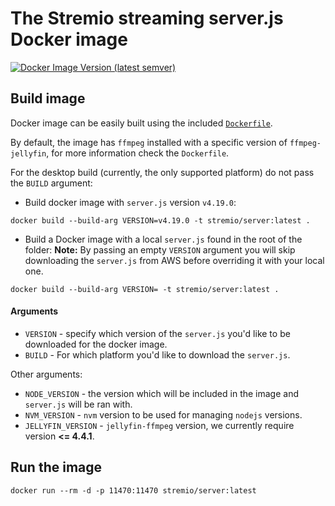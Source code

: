 # The Stremio streaming server.js Docker image

[![Docker Image Version (latest semver)](https://img.shields.io/docker/v/stremio/server?label=stremio%2Fserver%3Alatest)](https://hub.docker.com/r/stremio/server)

## Build image

Docker image can be easily built using the included [`Dockerfile`](./Dockerfile).

By default, the image has `ffmpeg` installed with a specific version of `ffmpeg-jellyfin`,
for more information check the `Dockerfile`.

For the desktop build (currently, the only supported platform) do not pass the `BUILD` argument:

- Build docker image with `server.js` version `v4.19.0`:

`docker build --build-arg VERSION=v4.19.0 -t stremio/server:latest .`

- Build a Docker image with a local `server.js` found in the root of the folder:
**Note:** By passing an empty `VERSION` argument you will skip downloading the `server.js` from AWS before overriding it with your local one.

`docker build --build-arg VERSION= -t stremio/server:latest .`

#### Arguments

- `VERSION` - specify which version of the `server.js` you'd like to be downloaded for the docker image.
- `BUILD` - For which platform you'd like to download the `server.js`.

Other arguments:

- `NODE_VERSION` - the version which will be included in the image and `server.js` will be ran with.
- `NVM_VERSION` - `nvm` version to be used for managing `nodejs` versions.
- `JELLYFIN_VERSION` - `jellyfin-ffmpeg` version, we currently require version **<= 4.4.1**.


## Run the image

`docker run --rm -d -p 11470:11470 stremio/server:latest`